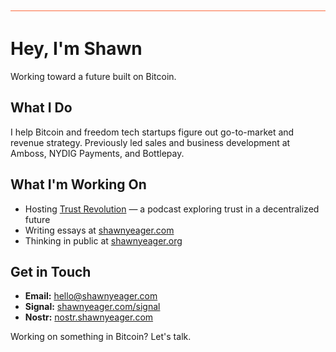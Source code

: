 ![](brand-bar.svg)

# Hey, I'm Shawn

Working toward a future built on Bitcoin.

## What I Do

I help Bitcoin and freedom tech startups figure out go-to-market and revenue strategy. Previously led sales and business development at Amboss, NYDIG Payments, and Bottlepay.

## What I'm Working On

- Hosting [Trust Revolution](https://trustrevolution.co) — a podcast exploring trust in a decentralized future
- Writing essays at [shawnyeager.com](https://shawnyeager.com)
- Thinking in public at [shawnyeager.org](https://shawnyeager.org)

## Get in Touch

- **Email:** hello@shawnyeager.com
- **Signal:** [shawnyeager.com/signal](https://shawnyeager.com/signal)
- **Nostr:** [nostr.shawnyeager.com](https://nostr.shawnyeager.com)

Working on something in Bitcoin? Let's talk.
